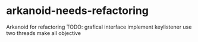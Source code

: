 # arkanoid-needs-refactoring
Arkanoid for refactoring
TODO:
grafical interface
implement keylistener
use two threads
make all objective

